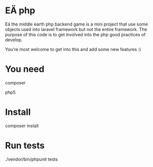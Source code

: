 # EÄ php

Eä the middle earth php backend game is a mini project that use some objects used into laravel framework but not
the entire framework. The purpose of this code is to get involved into the php good practices of develop.

You're most welcome to get into this and add some new features :)

# You need

composer

php5

# Install

composer install

# Run tests

./vendor/bin/phpunit tests

